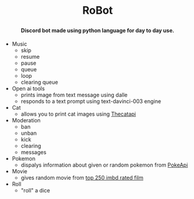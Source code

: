
<h1 align="center">

  RoBot
  <br>
</h1>

<h4 align="center">Discord bot made using python language for day to day use.</h4>

* Music 
  - skip
  - resume
  - pause
  - queue
  - loop
  - clearing queue
* Open ai tools
  - prints image from text message using dalle
  - responds to a text prompt using text-davinci-003 engine
* Cat
  - allows you to print cat images using <a href="https://thecatapi.com/">Thecatapi</a>
* Moderation
  - ban
  - unban
  - kick
  - clearing
  - messages
* Pokemon
  - dispalys information about given or random pokemon from <a href="https://pokeapi.co/">PokeApi</a>
* Movie
  - gives random movie from <a href="https://www.imdb.com/chart/top/">top 250 imbd rated film</a>
* Roll
  - "roll" a dice
